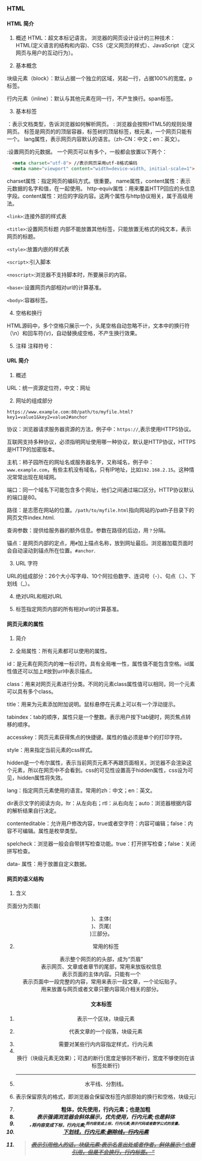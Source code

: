 ### HTML

#### HTML 简介
1. 概述
HTML：超文本标记语言。
浏览器的网页设计设计的三种技术：HTML(定义语言的结构和内容)、CSS（定义网页的样式）、JavaScript（定义网页与用户的互动行为）。

2. 基本概念

块级元素（block）：默认占据一个独立的区域，另起一行，占据100%的宽度。p标签。
<div>

行内元素（inline）：默认与其他元素在同一行，不产生换行。span标签。

3. 基本标签

<!doctype> ：表示文档类型，告诉浏览器如何解析网页。
<!doctype html> : 浏览器会按照HTML5的规则处理网页。

<html>标签是网页的的顶层容器，标签树的顶层标签，根元素，一个网页只能有一个。
<html lang="zh-CN">lang属性，表示网页内容默认的语言。（zh-CN：中文；en：英文）。

<maeta>:设置网页的元数据。
一个网页可以有多个，一般都会放置以下两个：
```html
  <meta charset="utf-8"> //表示网页采用utf-8格式编码
  <meta name="viewport" content="width=device-width, initial-scale=1"> //表示网页在手机端可以自动缩放
```
charset属性：指定网页的编码方式。很重要。
name属性，content属性：表示元数据的名字和值，在一起使用。
http-equiv属性：用来覆盖HTTP回应的头信息字段。content属性：对应的字段内容。这两个属性与http协议相关，属于高级用法。

`<link>`:连接外部的样式表

`<title>`:设置网页标题
内部不能放置其他标签，只能放置无格式的纯文本，表示网页的标题。

`<style>`:放置内嵌的样式表

`<script>`:引入脚本

`<noscript>`:浏览器不支持脚本时，所要展示的内容。

`<base>`:设置网页内部相对url的计算基准。

`<body>`:容器标签。

4. 空格和换行

HTML源码中，多个空格只展示一个，头尾空格自动忽略不计，文本中的换行符（\n）和回车符(\r)，自动替换成空格，不产生换行效果。

5. 注释
 注释符号：<!-- 这是一个注释 -->

 #### URL 简介

 1. 概述

URL：统一资源定位符，中文：网址

2. 网址的组成部分

```
https://www.example.com:80/path/to/myfile.html?key1=value1&key2=value2#anchor
```

协议：浏览器请求服务器资源的方法，例子中：`https://`,表示使用HTTPS协议。

互联网支持多种协议，必须指明网址使用哪一种协议，默认是HTTP协议，HTTPS是HTTP的加密版本。

主机：柿子园所在的网址名或服务器名字，又称域名，例子中：`www.example.com`，有些主机没有域名，只有IP地址，比如`192.168.2.15`。这种情况常常出现在局域网。

端口：同一个域名下可能包含多个网址，他们之间通过端口区分。HTTP协议默认的端口是80。

路径：是志愿在网站的位置。`/path/to/myfile.html`指向网站的/path子目录下的网页文件index.html.

查询参数：提供给服务器的额外信息。参数在路径的后边，用`？`分隔。

锚点：是网页内部的定点，用`#`加上描点名称，放到网址最后。浏览器加载页面时会自动滚动到锚点所在位置。`#anchor`.

3. URL 字符

URL的组成部分：26个大小写字母、10个阿拉伯数字、连词号（-）、句点（.）、下划线（_）。

4. 绝对URL和相对URL

5. <base> 标签指定网页内部的所有相对url的计算基准。

#### 网页元素的属性

1. 简介

2. 全局属性：所有元素都可以使用的属性。

id：是元素在网页内的唯一标识符。具有全局唯一性，属性值不能包含空格。id属性值还可以加上#放到url中表示描点。

class：用来对网页元素进行分类。不同的元素class属性值可以相同，同一个元素可以具有多个class。

title：用来为元素添加附加说明。鼠标悬停在元素上可以有一个浮动提示。

tabindex：tab的顺序，属性只是一个整数。表示用户按下tab键时，网页焦点转移的顺序。

accesskey：网页元素获得焦点的快捷键。属性的值必须是单个的打印字符。

style：用来指定当前元素的css样式。

hidden是一个布尔属性，表示当前网页元素不再跟页面相关。浏览器不会渲染这个元素，所以在网页中不会看到。css的可见性设置高于hidden属性，css设为可见，hidden属性将失效。

lang：指定网页元素使用的语言。常用的zh：中文；en：英文。

dir表示文字的阅读方向，ltr：从左向右；rtl：从右向左；auto：浏览器根据内容的解析结果自行决定。

contenteditable：允许用户修改内容，true或者空字符：内容可编辑；false：内容不可编辑。属性是枚举类型。

spelcheck：浏览器一般会自带拼写检查功能。true：打开拼写检查；false：关闭拼写检查。

data- 属性：用于放置自定义数据。

#### 网页的语义结构

1. 含义

页面分为页眉(<header>)、主体(<main>)、页尾(<footer>)三部分。

2. 常用的标签

<header>表示整个网页的的头部，成为“页眉”

<footer>表示网页、文章或者章节的尾部，常用来放版权信息

<main>表示页面的主体内容。只能有一个

<article>表示页面中一段完整的内容，常用来表示一段文章，一个论坛贴子。

<aside>用来放置与网页或者文章只要内容简介相关的部分。

#### 文本标签

1. <div>表示一个区块，块级元素
2. <p>代表文章的一个段落，块级元素
3. <span>需要对某些行内内容指定样式，行内元素
4. <br>换行（块级元素无效果）；<wbr>可选的断行(宽度足够则不断行，宽度不够使则在该标签处断行)
5. <hr>水平线、分割线。
6. <pre>表示保留原先的格式，即浏览器会保留改标签内部原始的换行和空格，块级元素
7. <strong>粗体，优先使用，行内元素；<b>也是加粗
8. <em>表示强调浏览器会斜体展示，优先使用，行内元素;<i>也是斜体
9. ,<sub>将内容变成下标，行内元素;<sup>将内容变成上标，行内元素;<var>表示代码或者数学公式的变量。
10. <u>下划线，行内元素;<s>删除线，行内元素
11. <blockquote>表示引用他人的话，块级元素;<cite>表示名言出处或者作者，斜体展示;<q>也是引用，但是不会换行，行内标签。


